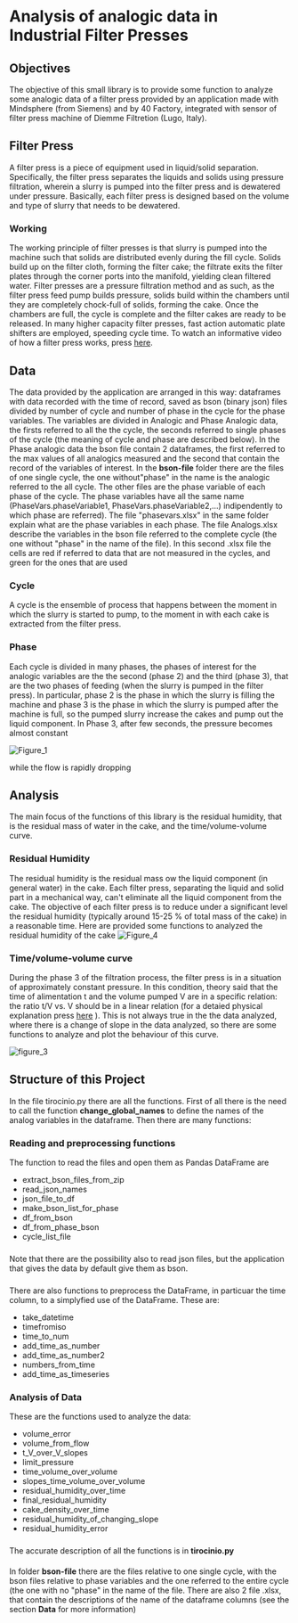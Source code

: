 # Analysis of analogic data in Industrial Filter Presses
## Objectives
The objective of this small library is to provide some function to analyze some analogic data of a filter press provided by an application made with Mindsphere (from Siemens) and by 40 Factory, integrated with sensor of filter press machine of Diemme Filtretion (Lugo, Italy).
## Filter Press
A filter press is a piece of equipment used in liquid/solid separation. 
Specifically, the filter press separates the liquids and solids using pressure filtration, 
wherein a slurry is pumped into the filter press and is dewatered under pressure. 
Basically, each filter press is designed based on the volume and type of slurry that needs to be dewatered.
### Working
The working principle of filter presses is that slurry is pumped into the machine such that solids are distributed evenly during the fill cycle. 
Solids build up on the filter cloth, forming the filter cake; 
the filtrate exits the filter plates through the corner ports into the manifold, yielding clean filtered water.
Filter presses are a pressure filtration method and as such, as the filter press feed pump builds pressure, 
solids build within the chambers until they are completely chock-full of solids, forming the cake. 
Once the chambers are full, the cycle is complete and the filter cakes are ready to be released. 
In many higher capacity filter presses, fast action automatic plate shifters are employed, speeding cycle time.
To watch an informative video of how a filter press works, press [here](https://www.youtube.com/watch?v=UguqOosjrTc&ab_channel=Prolific3DTech).

## Data
The data provided by the application are  arranged in this way: dataframes with data recorded with the time of record, saved as bson (binary json) files divided by number of cycle and number of phase in the cycle for the phase variables. The variables are divided in Analogic and Phase Analogic data, the firsts referred to all the the cycle, the seconds referred to single phases of the cycle (the meaning of cycle and phase are described below). In the Phase analogic data the bson file contain 2 dataframes, the first referred to the max values of all analogics measured and the second that contain the record of the variables of interest. In the **bson-file** folder there are the files of one single cycle, the one without"phase" in the name is the analogic referred to the all cycle. The other files are the phase variable of each phase of the cycle. The phase variables have all the same name (PhaseVars.phaseVariable1, PhaseVars.phaseVariable2,...) indipendently to which phase are referred). The file "phasevars.xlsx" in the same folder explain what are the phase variables in each phase. The file Analogs.xlsx describe the variables in the bson file referred to the complete cycle (the one without "phase" in the name of the file). In this second .xlsx file the cells are red if referred to data that are not measured in the cycles, and green for the ones that are used
### Cycle
A cycle is the ensemble of process that happens between the moment in which the slurry is started to pump, to the moment in with each cake is extracted from the filter press.
### Phase
Each cycle is divided in many phases, the phases of interest for the analogic variables are the the second (phase 2) and the third (phase 3), that are the two phases of feeding (when the slurry is pumped in the filter press). In particular, phase 2 is the phase in which the slurry is filling the machine and phase 3 is the phase in which the slurry is pumped after the machine is full, so the pumped slurry increase the cakes and pump out the liquid component.  In Phase 3, after few seconds, the pressure becomes almost constant 


![Figure_1](https://user-images.githubusercontent.com/48355728/162576060-57c991f9-d761-4f83-85aa-c32780a16325.png)



while the flow is rapidly dropping


## Analysis 
The main focus of the functions of this library is the residual humidity, that is the residual mass of water in the cake, and the time/volume-volume curve.
### Residual Humidity
The residual humidity is the residual mass ow the liquid component (in general water) in the cake. Each filter press, separating the liquid and solid part in a mechanical way, can't eliminate all the liquid component from the cake. The objective of each filter press is to reduce under a significant level the residual humidity
(typically around 15-25 % of total mass of the cake) in a reasonable time. Here are provided some functions to analyzed the residual humidity of the cake 
![Figure_4](https://user-images.githubusercontent.com/48355728/162576143-0a0576bd-e43c-4ed2-b1cc-3152643b5c91.png)

### Time/volume-volume curve
During the phase 3 of the filtration process, the filter press is in a situation of approximately constant pressure. In this condition, theory said that the time of alimentation t and the volume pumped V are in a specific relation: the ratio t/V vs. V should be in a linear relation (for a detaied physical explanation press [here](https://scholar.cu.edu.eg/?q=magdi/files/chapter_8_filtration.pdf) ). This is not always true in the the data analyzed, where there is a change of slope in the data analyzed, so there are some functions to analyze and plot the behaviour of this curve.

![figure_3](https://user-images.githubusercontent.com/48355728/162017792-a0e6e50b-3e6e-44b2-ba3c-13dd6f6a794f.png)

## Structure of this Project

In the file tirocinio.py there are all the functions. First of all there is the need to call the function **change_global_names** to define the names of the analog variables in the dataframe. Then there are many functions: 
### Reading and preprocessing functions
The function to read the files and open them as Pandas DataFrame are
- extract_bson_files_from_zip
- read_json_names
- json_file_to_df
- make_bson_list_for_phase
- df_from_bson
- df_from_phase_bson
- cycle_list_file
###
Note that there are the possibility also to read json files, but the application that gives the data by default give them as bson.
###
There are also functions to preprocess the DataFrame, in particuar the time column, to a simplyfied use of the DataFrame. These are:
- take_datetime
- timefromiso
- time_to_num
- add_time_as_number
- add_time_as_number2
- numbers_from_time
- add_time_as_timeseries
### Analysis of Data
These are the functions used to analyze the data:
- volume_error
- volume_from_flow
- t_V_over_V_slopes
- limit_pressure
- time_volume_over_volume
- slopes_time_volume_over_volume
- residual_humidity_over_time
- final_residual_humidity
- cake_density_over_time
- residual_humidity_of_changing_slope
- residual_humidity_error
###
The accurate description of all the functions is in **tirocinio.py** 
####
In folder **bson-file** there are the files relative to one single cycle, with the bson files relative to phase variables and the one referred to the entire cycle (the one with no "phase" in the name of the file. There are also 2 file .xlsx, that contain the descriptions of the name of the dataframe columns (see the section **Data** for more information)
